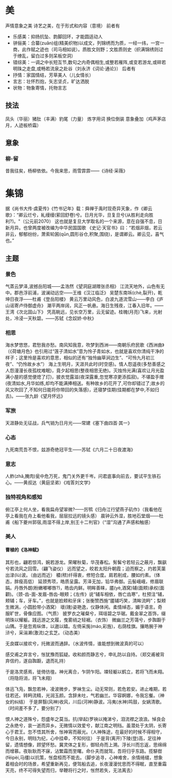 # 美
声情意象之美
诗艺之美，在于形式和内容（意境）
前者有
+ 乐感美：抑扬抗坠、韵脚回环，才能圆适动人
+ 骈俪美：合纂(zuǎn)组(精美织物)以成文，列锦绣而为质，一经一纬，一宫一商，此作赋之迹也（司马相如说）。质胜文则野；文胜质则史（织满锦绣则过于缭乱，留白过多则呆板空洞）
+ 错综美：一调之中长短互节,数句之内奇偶相生,或整若雁阵,或变若游龙,或碎若明珠之走盘,或畅若流泉之赴谷（刘永济《词论·通论》）
后者有
+ 抒情：家国情结，芳草美人（儿女情长）
+ 言志：壮怀烈抱，矢志坚贞，旷达洒脱
+ 状物：物象寄情，托物言志


## 技法
凤头（华丽）猪肚（丰满）豹尾（力量）
炼字用词
换位倒装
意象叠加（鸡声茅店月，人迹板桥霜）

## 意象
### 柳-留
昔我往矣，杨柳依依。今我来思，雨雪霏霏——《诗经·采薇》

# 集锦
据《尚书大传·虞夏传》《竹书记年》载：舜禅于禹时现奇异天象，作《卿云歌》：“卿云烂兮，糺缦缦(萦回舒卷)兮。日月光华，旦复旦兮(从胜利走向胜利?)。"（公元前2070）
这也就是复旦大学取名的一个来源，意在自强不息，日新月异。也曾两度被改编为中华民国国歌
《史记·天官书》曰：“若烟非烟，若云非云，郁郁纷纷，萧索轮囷(qūn,圆形谷仓,积聚,围绕)，是谓卿云。卿云见，喜气也。”

## 主题
### 景色
气蒸云梦泽,波撼岳阳城——孟浩然《望洞庭湖赠张丞相》
江流天地外，山色有无中。郡邑浮前浦，波澜动远空——王维《汉江临泛》
吴楚东南坼(chè,裂开)，乾坤日夜浮——杜甫《登岳阳楼》
黄云万里动风色，白波九道流雪山——李白《庐山谣寄卢侍御虚舟》
潮平两岸阔，风正一帆悬。海日生残夜，江春入旧年。——王湾《次北固山下》
凭高眺远，见长空万里，云无留迹。桂魄(月亮)飞来，光射处，冷浸一天秋碧。——苏轼《念奴娇·中秋》

### 相思
海水梦悠悠，君愁我亦愁。南风知我意，吹梦到西洲——南朝乐府民歌《西洲曲》（《荷塘月色》也引用过“莲子清如水”意为怜子青如水，也就是喜欢你清纯干净的样子；这里怜是喜欢的意思，相似的还有“独怜幽草涧边生”、“可怜九月初三夜”、“仍怜故乡水”）
海上生明月，天涯共此时(时空感)。情人怨遥夜(多愁善感之人怨漫漫长夜孤枕难眠)，竟夕起相思(整夜相思无绝)。灭烛怜光满(喜欢让月光盈满小屋的感觉便熄了灯)，披衣觉露滋(夜深露重,忽觉寒凉更添孤寂)。不堪盈手赠(夜清如水,月华如练,却均不能满捧相送。有种故乡的花开了,可你却错过了;故乡的风又吹回了,不知何日能将你带回的失落感)，还寝梦佳期(佳期都在梦中,不如归去)。——张九龄《望月怀远》

### 军旅
天涯静处无征战，兵气销为日月光——常建《塞下曲四首·其一》

### 心态
九死南荒吾不恨，兹游奇绝冠平生——苏轼《六月二十日夜渡海》

### 意志
人鲊(zhǎ,腌肉)瓮中危万死，鬼门关外更千岑。问君底事向前去，要试平生铁石心。——黄叔达（黄庭坚弟）《戏答刘文学》

### 独特视角和感知
俯江亭上何人坐，看我扁舟望翠微?——厉鹗《归舟江行望燕子矶作》（我看他在亭上看我在舟上看他看我，层层拉远的镜头感）
晨钟云外湿，胜地石堂烟——杜甫《船下夔州郭宿,雨湿不得上岸,别王十二判官》（“湿”沟通了声感和触感）

### 美人
#### 曹植的《洛神赋》
其形也，翩若惊鸿，婉若游龙。荣曜秋菊，华茂春松。髣髴兮若轻云之蔽月，飘飖兮若流风之回雪。（翩飞姿仪）
远而望之，皎若太阳升朝霞；迫而察之，灼若芙蕖出渌(lù)波。（由远而近）
穠(秾)纤得衷，修短合度。肩若削成，腰如约素。（体态，胖瘦高低）
延颈秀项，皓质呈露。芳泽无加，铅华弗御。云髻峨峨，修眉联娟。丹唇外朗(粉嫩嘟嘟唇?)，皓齿内鲜。明眸善睐，靥(yè,酒窝)辅(面颊)承权(面颧)。（颈-齿-面-发眉-唇齿-眼颊；《左传》说“辅车相依，唇亡齿寒”，杜预注“辅，颊辅；车，牙车。”，也就是脸颊和牙床；张衡赞西施“靥辅巧笑，清眸流眄”；梨颊生微涡，小圆脸带小酒窝）
瓌(瑰)姿艳逸，仪静体闲。柔情绰态，媚于语言。奇服旷世，骨像应图。（气质）
披罗衣之璀粲兮，珥瑶碧之华琚。戴金翠之首饰，缀明珠以耀躯。践远游之文履，曳雾绡之轻裾。（衣饰）
微幽兰之芳蔼兮，步踟蹰于山隅。于是忽焉纵体，以遨以嬉。左倚采旄(máo,彩旌)，右荫桂旗。攘皓腕于神浒兮，采湍濑(激流)之玄芝。（动态美）

无良媒以接欢兮，托微波而通辞。（水波传情，谁能想到微波真的可以）

感交甫之弃言兮，怅犹豫而狐疑。收和颜而静志兮，申礼防以自持。（郑交甫被背弃信约，遂自踟蹰，退而礼持）

于是洛灵感焉，徙倚彷徨。神光离合，乍阴乍阳。竦轻躯以鹤立，若将飞而未翔。（将隐将消，将飞未翔）

体迅飞凫，飘忽若神，凌波微步，罗袜生尘。动无常则，若危若安。进止难期，若往若还。转眄流精，光润玉颜。含辞未吐，气若幽兰。华容婀娜，令我忘餐。（神女的纠结）
于是屏翳(风神)收风，川后(河神)静波。冯夷(水神)鸣鼓，女娲清歌。（时间差不多了，要分别了）

恨人神之道殊兮，怨盛年之莫当。抗(举起)罗袂以掩涕兮，泪流襟之浪浪。悼良会之永绝兮，哀一逝而异乡。无微情以效爱兮，献江南之明珰。虽潜处于太阴，长寄心于君王。忽不悟其所舍，怅神宵而蔽光。（人神殊途，在最好的时候不得相守，今日永别，明珰为纪，心中挂牵，不知何往）
于是背(离开)下陵(登)高，足往神留，遗情想像，顾望怀愁。冀灵体之复形，御轻舟而上溯。浮长川而忘返，思绵绵而增慕。夜耿耿而不寐，沾繁霜而至曙。命仆夫而就驾，吾将归乎东路。揽騑辔(fēipèi,马缰)以抗策，怅盘桓而不能去。（脚步追寻，心神难舍，余情绻缱，想象着相会时的场景，希望重新再见，便驾船去追，长夜漫漫忧思而不得眠，直至重霜天亮，终不可得失望而归，举鞭将行之时，怅然若失，无法离去）